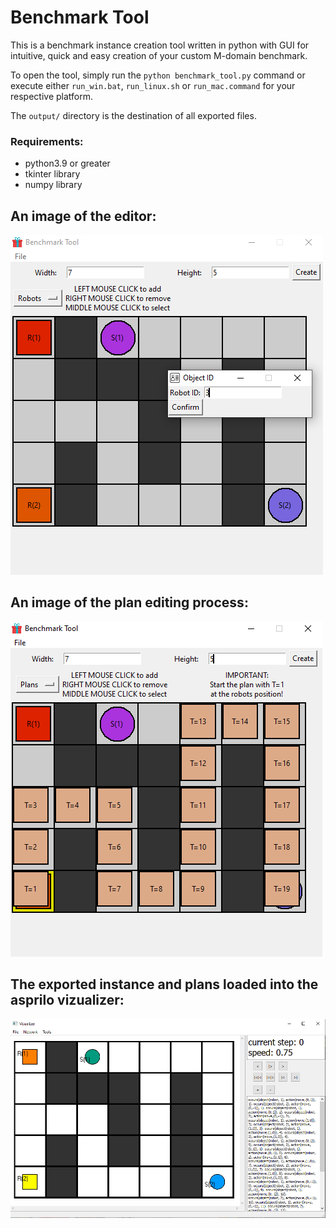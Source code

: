 # Benchmark Tool

This is a benchmark instance creation tool written in python with GUI for intuitive, quick and easy creation of your custom M-domain benchmark.

To open the tool, simply run the `python benchmark_tool.py` command or execute either `run_win.bat`, `run_linux.sh` or `run_mac.command` for your respective platform.

The `output/` directory is the destination of all exported files.

### Requirements:
- python3.9 or greater
- tkinter library
- numpy library

## An image of the editor:

![Editor](images/instance_editor.PNG "Editor")

## An image of the plan editing process:

![Editor](images/plan_editor.PNG "Editor")

## The exported instance and plans loaded into the asprilo vizualizer:

![Vizualizer](images/vizualizer.PNG "Vizualizer")
